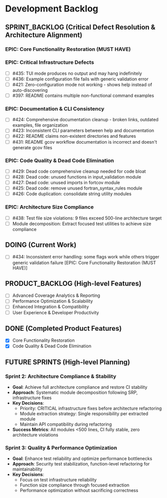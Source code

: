 # Development Backlog

## SPRINT_BACKLOG (Critical Defect Resolution & Architecture Alignment)

### EPIC: Core Functionality Restoration (MUST HAVE)

### EPIC: Critical Infrastructure Defects
- [ ] #435: TUI mode produces no output and may hang indefinitely
- [ ] #436: Example configuration file fails with generic validation error
- [ ] #421: Zero-configuration mode not working - shows help instead of auto-discovering
- [ ] #397: README contains multiple non-functional command examples

### EPIC: Documentation & CLI Consistency  
- [ ] #424: Comprehensive documentation cleanup - broken links, outdated examples, file organization
- [ ] #423: Inconsistent CLI parameters between help and documentation
- [ ] #422: README claims non-existent directories and features
- [ ] #431: README gcov workflow documentation is incorrect and doesn't generate gcov files

### EPIC: Code Quality & Dead Code Elimination
- [ ] #429: Dead code comprehensive cleanup needed for code bloat
- [ ] #428: Dead code: unused functions in input_validation module
- [ ] #427: Dead code: unused imports in fortcov module
- [ ] #425: Dead code: remove unused fortran_syntax_rules module
- [ ] #426: Code duplication: consolidate string utility modules

### EPIC: Architecture Size Compliance
- [ ] #438: Test file size violations: 9 files exceed 500-line architecture target
- [ ] Module decomposition: Extract focused test utilities to achieve size compliance

## DOING (Current Work)
- [ ] #434: Inconsistent error handling: some flags work while others trigger generic validation failure [EPIC: Core Functionality Restoration (MUST HAVE)]

## PRODUCT_BACKLOG (High-level Features)
- [ ] Advanced Coverage Analytics & Reporting
- [ ] Performance Optimization & Scalability  
- [ ] Enhanced Integration & Compatibility
- [ ] User Experience & Developer Productivity

## DONE (Completed Product Features)  
- [x] Core Functionality Restoration
- [x] Code Quality & Dead Code Elimination

## FUTURE SPRINTS (High-level Planning)

### Sprint 2: Architecture Compliance & Stability
- **Goal**: Achieve full architecture compliance and restore CI stability
- **Approach**: Systematic module decomposition following SRP, infrastructure fixes
- **Key Decisions**: 
  - Priority: CRITICAL infrastructure fixes before architecture refactoring
  - Module extraction strategy: Single responsibility per extracted module
  - Maintain API compatibility during refactoring
- **Success Metrics**: All modules <500 lines, CI fully stable, zero architecture violations

### Sprint 3: Quality & Performance Optimization  
- **Goal**: Enhance test reliability and optimize performance bottlenecks
- **Approach**: Security test stabilization, function-level refactoring for maintainability
- **Key Decisions**:
  - Focus on test infrastructure reliability
  - Function size compliance through focused extraction
  - Performance optimization without sacrificing correctness